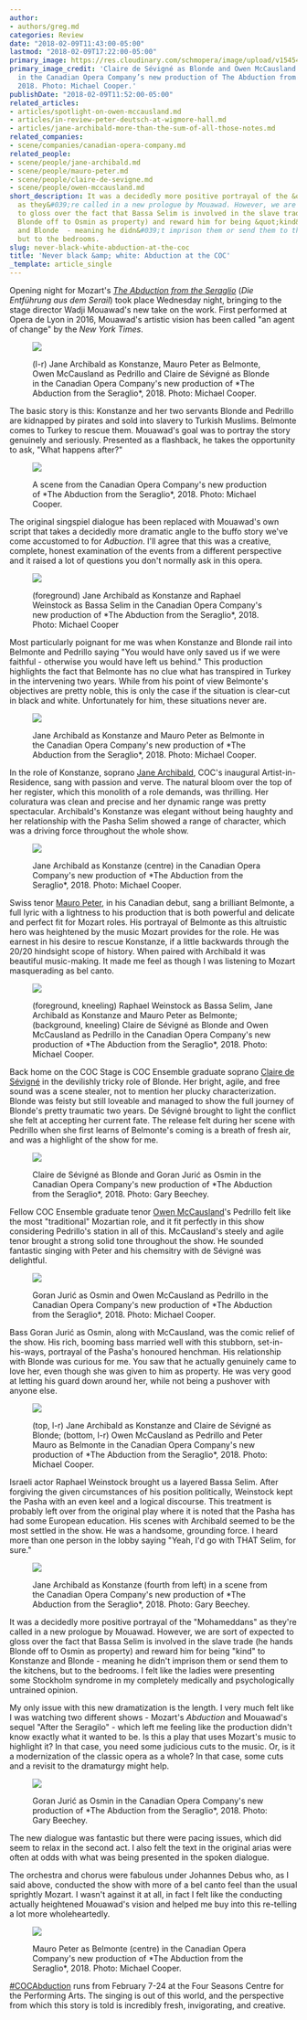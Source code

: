 ```yaml
---
author:
- authors/greg.md
categories: Review
date: "2018-02-09T11:43:00-05:00"
lastmod: "2018-02-09T17:22:00-05:00"
primary_image: https://res.cloudinary.com/schmopera/image/upload/v1545409169/media/webhook-uploads/1518193482982/sq---17-18-04-MC-D-1013.jpg.jpg
primary_image_credit: 'Claire de Sévigné as Blonde and Owen McCausland as Pedrillo
  in the Canadian Opera Company’s new production of The Abduction from the Seraglio,
  2018. Photo: Michael Cooper.'
publishDate: "2018-02-09T11:52:00-05:00"
related_articles:
- articles/spotlight-on-owen-mccausland.md
- articles/in-review-peter-deutsch-at-wigmore-hall.md
- articles/jane-archibald-more-than-the-sum-of-all-those-notes.md
related_companies:
- scene/companies/canadian-opera-company.md
related_people:
- scene/people/jane-archibald.md
- scene/people/mauro-peter.md
- scene/people/claire-de-sevigne.md
- scene/people/owen-mccausland.md
short_description: It was a decidedly more positive portrayal of the &quot;Mohameddans&quot;
  as they&#039;re called in a new prologue by Mouawad. However, we are sort of expected
  to gloss over the fact that Bassa Selim is involved in the slave trade (he hands
  Blonde off to Osmin as property) and reward him for being &quot;kind&quot; to Konstanze
  and Blonde  - meaning he didn&#039;t imprison them or send them to the kitchens,
  but to the bedrooms.
slug: never-black-white-abduction-at-the-coc
title: 'Never black &amp; white: Abduction at the COC'
_template: article_single
---
```


Opening night for Mozart's [*The Abduction from the Seraglio*](https://www.coc.ca/productions/13570) (*Die Entführung aus dem Serail*) took place Wednesday night, bringing to the stage director Wadji Mouawad's new take on the work. First performed at Opera de Lyon in 2016, Mouawad's artistic vision has been called "an agent of change" by the *New York Times*. 

<figure data-type="image">

![](https://res.cloudinary.com/schmopera/image/upload/v1545409169/media/webhook-uploads/1518193602720/17-18-04-MC-D-1161.jpg.jpg)

<figcaption>(l-r) Jane Archibald as Konstanze, Mauro Peter as Belmonte, Owen McCausland as Pedrillo and Claire de Sévigné as Blonde in the Canadian Opera Company's new production of *The Abduction from the Seraglio*, 2018. Photo: Michael Cooper.</figcaption>
</figure>

The basic story is this: Konstanze and her two servants Blonde and Pedrillo are kidnapped by pirates and sold into slavery to Turkish Muslims. Belmonte comes to Turkey to rescue them. Mouawad's goal was to portray the story genuinely and seriously. Presented as a flashback, he takes the opportunity to ask, "What happens after?" 

<figure data-type="image">

![](https://res.cloudinary.com/schmopera/image/upload/v1545409169/media/webhook-uploads/1518193611122/17-18-04-MC-D-0020.jpg.jpg)

<figcaption>A scene from the Canadian Opera Company's new production of *The Abduction from the Seraglio*, 2018. Photo: Michael Cooper.</figcaption>
</figure>

The original singspiel dialogue has been replaced with Mouawad's own script that takes a decidedly more dramatic angle to the buffo story we've come accustomed to for *Adbuction*. I'll agree that this was a creative, complete, honest examination of the events from a different perspective and it raised a lot of questions you don't normally ask in this opera.  

<figure data-type="image">

![](https://res.cloudinary.com/schmopera/image/upload/v1545409169/media/webhook-uploads/1518193629253/17-18-04-MC-D-0474.jpg.jpg)

<figcaption>(foreground) Jane Archibald as Konstanze and Raphael Weinstock as Bassa Selim in the Canadian Opera Company's new production of *The Abduction from the Seraglio*, 2018. Photo: Michael Cooper</figcaption>
</figure>

Most particularly poignant for me was when Konstanze and Blonde rail into Belmonte and Pedrillo saying "You would have only saved us if we were faithful - otherwise you would have left us behind." This production highlights the fact that Belmonte has no clue what has transpired in Turkey in the intervening two years. While from his point of view Belmonte's objectives are pretty noble, this is only the case if the situation is clear-cut in black and white. Unfortunately for him, these situations never are. 

<figure data-type="image">

![](https://res.cloudinary.com/schmopera/image/upload/v1545409169/media/webhook-uploads/1518193640434/17-18-04-MC-D-1110.jpg.jpg)

<figcaption>Jane Archibald as Konstanze and Mauro Peter as Belmonte in the Canadian Opera Company's new production of *The Abduction from the Seraglio*, 2018. Photo: Michael Cooper.</figcaption>
</figure>

In the role of Konstanze, soprano [Jane Archibald](/scene/people/jane-archibald/), COC's inaugural Artist-in-Residence, sang with passion and verve. The natural bloom over the top of her register, which this monolith of a role demands, was thrilling. Her coluratura was clean and precise and her dynamic range was pretty spectacular. Archibald's Konstanze was elegant without being haughty and her relationship with the Pasha Selim showed a range of character, which was a driving force throughout the whole show. 

<figure data-type="image">

![](https://res.cloudinary.com/schmopera/image/upload/v1545409169/media/webhook-uploads/1518193649520/17-18-04-MC-D-0873.jpg.jpg)

<figcaption>Jane Archibald as Konstanze (centre) in the Canadian Opera Company's new production of *The Abduction from the Seraglio*, 2018. Photo: Michael Cooper.</figcaption>
</figure>

Swiss tenor [Mauro Peter](/scene/people/mauro-peter/), in his Canadian debut, sang a brilliant Belmonte, a full lyric with a lightness to his production that is both powerful and delicate and perfect fit for Mozart roles. His portrayal of Belmonte as this altruistic hero was heightened by the music Mozart provides for the role. He was earnest in his desire to rescue Konstanze, if a little backwards through the 20/20 hindsight scope of history. When paired with Archibald it was beautiful music-making. It made me feel as though I was listening to Mozart masquerading as bel canto. 

<figure data-type="image">

![](https://res.cloudinary.com/schmopera/image/upload/v1545409169/media/webhook-uploads/1518193665377/17-18-04-MC-D-1255.jpg.jpg)

<figcaption>(foreground, kneeling) Raphael Weinstock as Bassa Selim, Jane Archibald as Konstanze and Mauro Peter as Belmonte; (background, kneeling) Claire de Sévigné as Blonde and Owen McCausland as Pedrillo in the Canadian Opera Company's new production of *The Abduction from the Seraglio*, 2018. Photo: Michael Cooper.</figcaption>
</figure>

Back home on the COC Stage is COC Ensemble graduate soprano [Claire de Sévigné](/scene/people/claire-de-sevigne/) in the devilishly tricky role of Blonde. Her bright, agile, and free sound was a scene stealer, not to mention her plucky characterization. Blonde was feisty but still loveable and managed to show the full journey of Blonde's pretty traumatic two years. De Sévigné brought to light the conflict she felt at accepting her current fate. The release felt during her scene with Pedrillo when she first learns of Belmonte's coming is a breath of fresh air, and was a highlight of the show for me. 

<figure data-type="image">

![](https://res.cloudinary.com/schmopera/image/upload/v1545409169/media/webhook-uploads/1518193679940/153.jpg.jpg)

<figcaption>Claire de Sévigné as Blonde and Goran Jurić as Osmin in the Canadian Opera Company's new production of *The Abduction from the Seraglio*, 2018. Photo: Gary Beechey.</figcaption>
</figure>

Fellow COC Ensemble graduate tenor [Owen McCausland](/scene/people/owen-mccausland/)'s Pedrillo felt like the most "traditional" Mozartian role, and it fit perfectly in this show considering Pedrillo's station in all of this. McCausland's steely and agile tenor brought a strong solid tone throughout the show. He sounded fantastic singing with Peter and his chemsitry with de Sévigné was delightful.

<figure data-type="image">

![](https://res.cloudinary.com/schmopera/image/upload/v1545409169/media/webhook-uploads/1518193693543/17-18-04-MC-D-1043.jpg.jpg)

<figcaption>Goran Jurić as Osmin and Owen McCausland as Pedrillo in the Canadian Opera Company's new production of *The Abduction from the Seraglio*, 2018. Photo: Michael Cooper.</figcaption>
</figure> 

Bass Goran Jurić as Osmin, along with McCausland, was the comic relief of the show. His rich, booming bass married well with this stubborn, set-in-his-ways, portrayal of the Pasha's honoured henchman. His relationship with Blonde was curious for me. You saw that he actually genuinely came to love her, even though she was given to him as property. He was very good at letting his guard down around her, while not being a pushover with anyone else. 

<figure data-type="image">

![](https://res.cloudinary.com/schmopera/image/upload/v1545409169/media/webhook-uploads/1518193702268/17-18-04-MC-D-1294.jpg.jpg)

<figcaption>(top, l-r) Jane Archibald as Konstanze and Claire de Sévigné as Blonde; (bottom, l-r) Owen McCausland as Pedrillo and Peter Mauro as Belmonte in the Canadian Opera Company's new production of *The Abduction from the Seraglio*, 2018. Photo: Michael Cooper.</figcaption>
</figure>

Israeli actor Raphael Weinstock brought us a layered Bassa Selim. After forgiving the given circumstances of his position politically, Weinstock kept the Pasha with an even keel and a logical discourse. This treatment is probably left over from the original play where it is noted that the Pasha has had some European education. His scenes with Archibald seemed to be the most settled in the show. He was a handsome, grounding force. I heard more than one person in the lobby saying "Yeah, I'd go with THAT Selim, for sure."

<figure data-type="image">

![](https://res.cloudinary.com/schmopera/image/upload/v1545409169/media/webhook-uploads/1518193719118/151.jpg.jpg)

<figcaption>Jane Archibald as Konstanze (fourth from left) in a scene from the Canadian Opera Company's new production of *The Abduction from the Seraglio*, 2018. Photo: Gary Beechey.</figcaption>
</figure>

It was a decidedly more positive portrayal of the "Mohameddans" as they're called in a new prologue by Mouawad. However, we are sort of expected to gloss over the fact that Bassa Selim is involved in the slave trade (he hands Blonde off to Osmin as property) and reward him for being "kind" to Konstanze and Blonde  - meaning he didn't imprison them or send them to the kitchens, but to the bedrooms. I felt like the ladies were presenting some Stockholm syndrome in my completely medically and psychologically untrained opinion. 

My only issue with this new dramatization is the length. I very much felt like I was watching two different shows - Mozart's *Abduction* and Mouawad's sequel "After the Seragilo" - which left me feeling like the production didn't know exactly what it wanted to be. Is this a play that uses Mozart's music to highlight it? In that case, you need some judicious cuts to the music. Or, is it a modernization of the classic opera as a whole? In that case, some cuts and a revisit to the dramaturgy might help. 

<figure data-type="image">

![](https://res.cloudinary.com/schmopera/image/upload/v1545409169/media/webhook-uploads/1518193742377/180.jpg.jpg)

<figcaption>Goran Jurić as Osmin in the Canadian Opera Company's new production of *The Abduction from the Seraglio*, 2018. Photo: Gary Beechey.</figcaption>
</figure>

The new dialogue was fantastic but there were pacing issues, which did seem to relax in the second act. I also felt the text in the original arias were often at odds with what was being presented in the spoken dialogue. 

The orchestra and chorus were fabulous under Johannes Debus who, as I said above, conducted the show with more of a bel canto feel than the usual sprightly Mozart. I wasn't against it at all, in fact I felt like the conducting actually heightened Mouawad's vision and helped me buy into this re-telling a lot more wholeheartedly. 

<figure data-type="image">

![](https://res.cloudinary.com/schmopera/image/upload/v1545409169/media/webhook-uploads/1518193729887/17-18-04-MC-D-0127.jpg.jpg)

<figcaption>Mauro Peter as Belmonte (centre) in the Canadian Opera Company's new production of *The Abduction from the Seraglio*, 2018. Photo: Michael Cooper.</figcaption>
</figure>

[\#COCAbduction](https://www.coc.ca/productions/13570) runs from February 7-24 at the Four Seasons Centre for the Performing Arts. The singing is out of this world, and the perspective from which this story is told is incredibly fresh, invigorating, and creative. 
